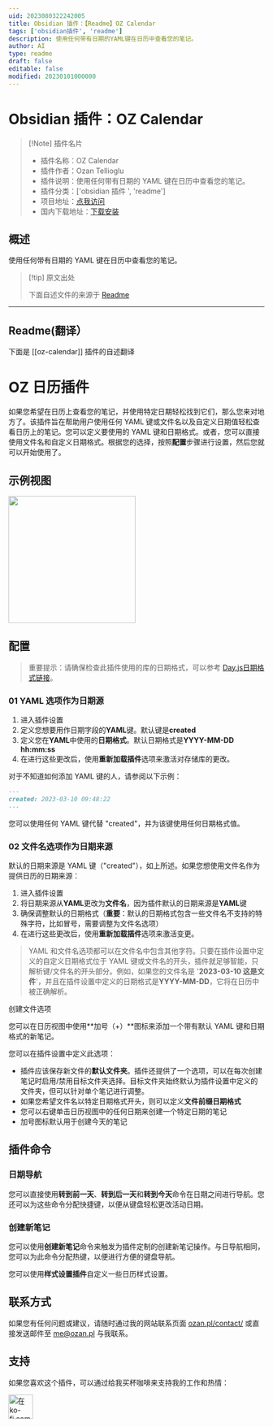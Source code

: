 ```yaml
---
uid: 2023080322242005
title: Obsidian 插件：【Readme】OZ Calendar
tags: ['obsidian插件', 'readme']
description: 使用任何带有日期的YAML键在日历中查看您的笔记。
author: AI
type: readme
draft: false
editable: false
modified: 20230101000000
---
```


# Obsidian 插件：OZ Calendar

> [!Note] 插件名片
> - 插件名称：OZ Calendar
> - 插件作者：Ozan Tellioglu
> - 插件说明：使用任何带有日期的 YAML 键在日历中查看您的笔记。
> - 插件分类：['obsidian 插件 ', 'readme']
> - 项目地址：[点我访问](https://github.com/ozntel/oz-calendar)
> - 国内下载地址：[下载安装](https://pkmer.cn/products/plugin/pluginMarket/?oz-calendar)

## 概述

使用任何带有日期的 YAML 键在日历中查看您的笔记。

> [!tip] 原文出处
>
>下面自述文件的来源于 [Readme](https://ghproxy.net/https://raw.githubusercontent.com/ozntel/oz-calendar/master/README.md)
>

---

## Readme(翻译）

下面是 [[oz-calendar]] 插件的自述翻译

# OZ 日历插件

如果您希望在日历上查看您的笔记，并使用特定日期轻松找到它们，那么您来对地方了。该插件旨在帮助用户使用任何 YAML 键或文件名以及自定义日期值轻松查看日历上的笔记。您可以定义要使用的 YAML 键和日期格式。或者，您可以直接使用文件名和自定义日期格式。根据您的选择，按照**配置**步骤进行设置，然后您就可以开始使用了。

## 示例视图

<img src="https://github.com/ozntel/oz-calendar/blob/master/img/OZ-Calendar-Sample-Img-01.png?raw=true" width="250px"/>

## 配置

> 重要提示：请确保检查此插件使用的库的日期格式，可以参考 [Day.js日期格式链接](https://day.js.org/docs/en/display/format)。

### 01 YAML 选项作为日期源

1. 进入插件设置
2. 定义您想要用作日期字段的**YAML**键。默认键是**created**
3. 定义您在**YAML**中使用的**日期格式**。默认日期格式是**YYYY-MM-DD hh:mm:ss**
4. 在进行这些更改后，使用**重新加载插件**选项来激活对存储库的更改。

对于不知道如何添加 YAML 键的人，请参阅以下示例：

```md
---
created: 2023-03-10 09:48:22
---
```

您可以使用任何 YAML 键代替 "created"，并为该键使用任何日期格式值。

### 02 文件名选项作为日期来源

默认的日期来源是 YAML 键（"created"），如上所述。如果您想使用文件名作为提供日历的日期来源：

1. 进入插件设置
2. 将日期来源从**YAML**更改为**文件名**，因为插件默认的日期来源是**YAML**键
3. 确保调整默认的日期格式（**重要**：默认的日期格式包含一些文件名不支持的特殊字符，比如冒号，需要调整为文件名选项）
4. 在进行这些更改后，使用**重新加载插件**选项来激活变更。

> YAML 和文件名选项都可以在文件名中包含其他字符。只要在插件设置中定义的自定义日期格式位于 YAML 键或文件名的开头，插件就足够智能，只解析键/文件名的开头部分。例如，如果您的文件名是 '**2023-03-10 这是文件**'，并且在插件设置中定义的日期格式是**YYYY-MM-DD**，它将在日历中被正确解析。

创建文件选项

您可以在日历视图中使用**加号（+）**图标来添加一个带有默认 YAML 键和日期格式的新笔记。

您可以在插件设置中定义此选项：

- 插件应该保存新文件的**默认文件夹**。插件还提供了一个选项，可以在每次创建笔记时启用/禁用目标文件夹选择。目标文件夹始终默认为插件设置中定义的文件夹，但可以针对单个笔记进行调整。
- 如果您希望文件名以特定日期格式开头，则可以定义**文件前缀日期格式**
- 您可以右键单击日历视图中的任何日期来创建一个特定日期的笔记
- 加号图标默认用于创建今天的笔记

## 插件命令

### 日期导航

您可以直接使用**转到前一天**、**转到后一天**和**转到今天**命令在日期之间进行导航。您还可以为这些命令分配快捷键，以便从键盘轻松更改活动日期。

### 创建新笔记

您可以使用**创建新笔记**命令来触发为插件定制的创建新笔记操作。与日导航相同，您可以为此命令分配热键，以便进行方便的键盘导航。

您可以使用**样式设置插件**自定义一些日历样式设置。

## 联系方式

如果您有任何问题或建议，请随时通过我的网站联系页面 [ozan.pl/contact/](https://www.ozan.pl/contact/) 或直接发送邮件至 <me@ozan.pl> 与我联系。

## 支持

如果您喜欢这个插件，可以通过给我买杯咖啡来支持我的工作和热情：

<a href='https://ko-fi.com/L3L356V6Q' target='_blank'>
    <img height='48' style='border:0px;height:48px;' src='https://cdn.ko-fi.com/cdn/kofi1.png?v=2' border='0' alt='在ko-fi.com上给我买杯咖啡' />
</a>




